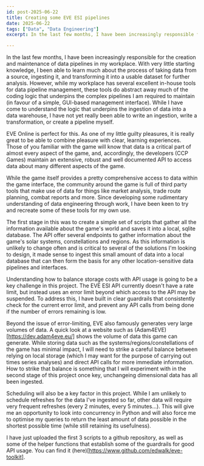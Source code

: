 ```yaml
---
id: post-2025-06-22
title: Creating some EVE ESI pipelines
date: 2025-06-22
tags: ["Data", "Data Engineering"]
excerpt: In the last few months, I have been increasingly responsible for the creation and maintenance of data pipelines in my workplace. With very little starting knowledge, I been able to learn much about the process of taking data from a source, ingesting it, and transforming it into a usable dataset for further analysis. However, while my workplace has several excellent in-house tools for data pipeline management, these tools do abstract away much of the coding logic that underpins the complex pipelines I am required to maintain (in favour of a simple, GUI-based management interface). While I have come to understand the logic that underpins the ingestion of data into a data warehouse, I have not yet really been able to write an ingestion, write a transformation, or create a pipeline myself. 

---
```


In the last few months, I have been increasingly responsible for the creation and maintenance of data pipelines in my workplace. With very little starting knowledge, I been able to learn much about the process of taking data from a source, ingesting it, and transforming it into a usable dataset for further analysis. However, while my workplace has several excellent in-house tools for data pipeline management, these tools do abstract away much of the coding logic that underpins the complex pipelines I am required to maintain (in favour of a simple, GUI-based management interface). While I have come to understand the logic that underpins the ingestion of data into a data warehouse, I have not yet really been able to write an ingestion, write a transformation, or create a pipeline myself. 

EVE Online is perfect for this. As one of my little guilty pleasures, it is really great to be able to combine pleasure with clear, learning experiences. Those of you familiar with the game will know that data is a critical part of almost every aspect of the game, and, accordingly, the developers (CCP Games) maintain an extensive, robust and well documented API to access data about many different aspects of the game.

While the game itself provides a pretty comprehensive access to data within the game interface, the community around the game is full of third party tools that make use of data for things like market analysis, trade route planning, combat reports and more. Since developing some rudimentary understanding of data engineering through work, I have been keen to try and recreate some of these tools for my own use.

The first stage in this was to create a simple set of scripts that gather all the information available about the game's world and saves it into a local, sqlite database. The API offer several endpoints to gather information about the game's solar systems, constellations and regions. As this information is unlikely to change often and is critical to several of the solutions I'm looking to design, it made sense to ingest this small amount of data into a local database that can then form the basis for any other location-sensitive data pipelines and interfaces. 

Understanding how to balance storage costs with API usage is going to be a key challenge in this project. The EVE ESI API currently doesn't have a rate limit, but instead uses an error limit beyond which access to the API may be suspended. To address this, I have built in clear guardrails that consistently check for the current error limit, and prevent any API calls from being done if the number of errors remaining is low. 

Beyond the issue of error-limiting, EVE also famously generates very large volumes of data. A quick look at a website such as (Adam4EVE)[https://dev.adam4eve.eu/] shows the volume of data this game can generate. While storing data such as the systems/regions/constellations of the game has minimal impact, I will need to strike a careful balance between relying on local storage (which I may want for the purpose of carrying out times series analyses) and direct API calls for more immediate information. How to strike that balance is something that I will experiment with in the second stage of this project once key, unchangeing dimensional data has all been ingested.

Scheduling will also be a key factor in this project. While I am unlikely to schedule refreshes for the data I've ingested so far, other data will require very frequent refreshes (every 2 minutes, every 5 minutes...). This will give me an opportunity to look into concurrency in Python and will also force me to optimise my queries to return the least amount of data possible in the shortest possible time (while still retaining its usefulness).

I have just uploaded the first 3 scripts to a github repository, as well as some of the helper functions that establish some of the guardrails for good API usage. You can find it (here)[https://www.github.com/edwalk/eve-toolkit].
